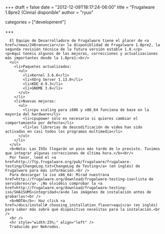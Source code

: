 
+++
draft = false
date = "2012-12-09T18:17:24-06:00"
title = "Frugalware 1.8pre2 (Cinna) disponible"
author = "ryuo"

categories = ["development"]

+++

      El Equipo de Desarrolladore de Frugalware tiene el placer de <a href=/news/246>anunciar</a> la disponiblidad de Frugalware 1.8pre2, la segunda revisión técnica de la futura versión estable 1.8.</p>
    <p>Aquí tenéis algunos de las mejoras, correcciones y actualizaciones más importantes desde la 1.8pre1:<br/>
      <ul>
        <li>Paquetes actualizados:
          <ul>
            <li>Kernel 3.6.6</li>
            <li>XOrg Server 1.13.0</li>
            <li>KDE 4.9.3</li>
            <li>GNOME 3.6</li>
          </ul>
        </li>
        <li>Nuevas mejoras:
          <ul>
            <li>cpu scaling para i686 y x86_64 funciona de base en la mayoría del hardware</li>
            <li>cpupower sólo es necesario si quieres cambiar el comportamiento por defecto</li>
            <li>las librerias de descodificación de video han sido activadas en casi todos los programas multimedia</li>
          </ul>
        </li>
      </ul>
      <b>Nota: Las ISOs llegarán un poco más tarde de lo previsto. Tuvimos que integrar algunas correcciones de última hora.</b><br/>
      Por favor, leed el <a href=http://ftp.frugalware.org/pub/frugalware/frugalware-testing/ChangeLog.txt>ChangeLog de Testing</a> (en inglés) de Frugalware para más información.<br />
      Para descargar la iso x86_64: Mirad nuestra<a href=http://frugalware.org/download/frugalware-testing-iso>lista de servidores</a>. ¡No olvidéis comprobar la <a href=http://frugalware.org/download/frugalware-testing-iso/SHA1SUMS>integridad</a>de las imágenes de instalación antes de grabarlas!<br />
      <b>NOTA</b>: Haz click <a href=/docs/install#_choosing_installation_flavor>aquí</a> (en inglés) para saber más sobre qué dispositivo necesitas para la instalación.<br />
      <br />
      <hr style="width:25%;" align="left" />
      Traducido por Nekrodes.
        
    